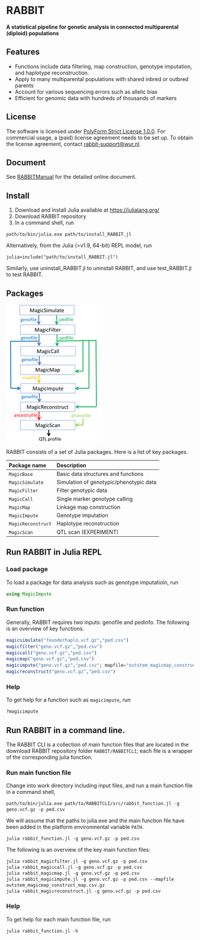 # RABBIT

**A statistical pipeline for genetic analysis in connected multiparental (diploid) populations**

## Features

- Functions include data filtering, map construction, genotype imputation, and haplotype reconstruction.
- Apply to many multiparental populations with shared inbred or outbred parents 
- Account for various sequencing errors such as allelic bias
- Efficient for genomic data with hundreds of thousands of markers

## License

The software is licensed under [PolyForm Strict License 1.0.0](https://polyformproject.org/licenses/strict/1.0.0). For commercial usage, a (paid) license agreement needs to be set up. To obtain the license agreement, contact <rabbit-support@wur.nl>.

## Document


See [RABBITManual](https://github.com/Biometris/RABBITManual) for the detailed online document.  

## Install 

1. Download and install Julia available at https://julialang.org/
2. Download RABBIT repository
3. In a command shell, run

```
path/to/bin/julia.exe path/to/install_RABBIT.jl
```

Alternatively, from the Julia (>v1.9, 64-bit) REPL model, run

 ```
 julia>include("path/to/install_RABBIT.jl")
 ```
 
 Similarly, use uninstall_RABBIT.jl to uninstall RABBIT, and use test_RABBIT.jl to test RABBIT. 

## Packages 

![](RABBIT_pipeline.png)

RABBIT consists of a set of Julia packages. Here is a list of key packages. 

| Package name     | Description |
|:-----------------|:----------- |
|`MagicBase`       | Basic data structures and functions |
|`MagicSimulate`   | Simulation of genotypic/phenotypic data |
|`MagicFilter`     | Filter genotypic data |
|`MagicCall`       | Single marker genotype calling |
|`MagicMap`        | Linkage map construction |
|`MagicImpute`     | Genotype imputation |
|`MagicReconstruct`| Haplotype reconstruction |
|`MagicScan`| QTL scan (EXPERIMENT) |

## Run RABBIT in Julia REPL

### Load package

To load a package for data analysis such as genotype imputatioin, run 

```julia
using MagicImpute
```

### Run function

Generally, RABBIT requires two inputs: genofile and pedinfo. The following is an overview of key functions. 

```julia
magicsimulate("founderhaplo.vcf.gz","ped.csv")
magicfilter("geno.vcf.gz","ped.csv")
magiccall("geno.vcf.gz","ped.csv")
magicmap("geno.vcf.gz","ped.csv")
magicimpute("geno.vcf.gz","ped.csv"; mapfile="outstem_magicmap_construct_map.csv.gz")
magicreconstruct("geno.vcf.gz","ped.csv")
```

### Help

To get help for a function such as `magicimpute`, run

```julia
?magicimpute
```


## Run RABBIT in a command line. 

The RABBIT CLI is a collection of main function files that are located in the download RABBIT repository folder `RABBIT/RABBITCLI`; each file is a wrapper of the corresponding julia function. 

### Run main function file

Change into work directory including input files, and run a main function file in a command shell, 

```
path/to/bin/julia.exe path/to/RABBITCLI/src/rabbit_function.jl -g geno.vcf.gz -p ped.csv
```

We will assume that the paths to julia.exe and the main function file have been added in the platform environmental variable `PATH`.

```
julia rabbit_function.jl -g geno.vcf.gz -p ped.csv
```

The following is an overview of the key main function files:

```
julia rabbit_magicfilter.jl -g geno.vcf.gz -p ped.csv
julia rabbit_magiccall.jl -g geno.vcf.gz -p ped.csv
julia rabbit_magicmap.jl -g geno.vcf.gz -p ped.csv
julia rabbit_magicimpute.jl -g geno.vcf.gz -p ped.csv --mapfile outstem_magicmap_construct_map.csv.gz
julia rabbit_magicreconstruct.jl -g geno.vcf.gz -p ped.csv
```

### Help

To get help for each main function file, run

```
julia rabbit_function.jl -h
```

